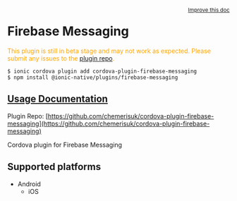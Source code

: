 <a style="float:right;font-size:12px;" href="http://github.com/danielsogl/awesome-cordova-plugins/edit/master/src/@awesome-cordova-plugins/plugins/firebase-messaging/index.ts#L37">
  Improve this doc
</a>

# Firebase Messaging

  <p style="color:orange">
    This plugin is still in beta stage and may not work as expected. Please
    submit any issues to the <a target="_blank"
    href="/issues">plugin repo</a>.
  </p>

```
$ ionic cordova plugin add cordova-plugin-firebase-messaging
$ npm install @ionic-native/plugins/firebase-messaging
```

## [Usage Documentation](https://ionicframework.com/docs/native/firebase-messaging/)

Plugin Repo: [https://github.com/chemerisuk/cordova-plugin-firebase-messaging](https://github.com/chemerisuk/cordova-plugin-firebase-messaging)

Cordova plugin for Firebase Messaging

## Supported platforms

- Android
  - iOS
